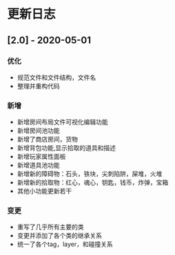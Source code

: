 # 更新日志

## [2.0] - 2020-05-01


### 优化
* 规范文件和文件结构，文件名
* 整理并重构代码

### 新增
* 新增房间布局文件可视化编辑功能
* 新增房间池功能
* 新增了商店房间，货物
* 新增背包功能,显示拾取的道具和描述
* 新增玩家属性面板
* 新增道具池功能
* 新增新的障碍物：石头，铁块，尖刺陷阱，屎堆，火堆
* 新增新的拾取物：红心，魂心，钥匙，钱币，炸弹，宝箱
* 其他小功能更新若干

### 变更
* 重写了几乎所有主要的类
* 变更并添加了各个类的继承关系
* 统一了各个tag，layer，和碰撞关系
